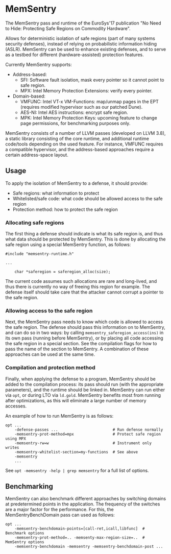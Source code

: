 # MemSentry

The MemSentry pass and runtime of the EuroSys'17 publication "No Need to Hide:
Protecting Safe Regions on Commodity Hardware".

Allows for deterministic isolation of safe regions (part of many systems
security defenses), instead of relying on probabilistic information hiding
(ASLR). MemSentry can be used to enhance existing defenses, and to serve as a
testbed for different (hardware-assisted) protection features.

Currently MemSentry supports:
 - Address-based:
   - SFI: Software fault isolation, mask every pointer so it cannot point to
          safe region.
   - MPX: Intel Memory Protection Extensions: verify every pointer.
 - Domain-based:
   - VMFUNC: Intel VT-x VM-Functions: map/unmap pages in the EPT (requires
             modified hypervisor such as our patched Dune).
   - AES-NI: Intel AES instructions: encrypt safe region.
   - MPK: Intel Memory Protection Keys: upcoming feature to change page
          permissions, for benchmarking purposes only.

MemSentry consists of a number of LLVM passes (developed on LLVM 3.8), a static
library consisting of the core runtime, and additional runtime code/tools
depending on the used feature. For instance, VMFUNC requires a compatible
hypervisor, and the address-based approaches require a certain address-space
layout.

## Usage

To apply the isolation of MemSentry to a defense, it should provide:
 - Safe regions: what information to protect
 - Whitelisted/safe code: what code should be allowed access to the safe region
 - Protection method: how to protect the safe region

### Allocating safe regions

The first thing a defense should indicate is what its safe region is, and thus
what data should be protected by MemSentry. This is done by allocating the safe
region using a special MemSentry function, as follows:

```
#include "memsentry-runtime.h"

...

    char *saferegion = saferegion_alloc(size);
```

The current code assumes such allocations are rare and long-lived, and thus
there is currently no way of freeing this region for example. The defense itself
should take care that the attacker cannot corrupt a pointer to the safe region.


### Allowing access to the safe region

Next, the MemSentry pass needs to know which code is allowed to access the safe
region. The defense should pass this information on to MemSentry, and can do so
in two ways: by calling `memsentry_saferegion_access(ins)` in its own pass
(running before MemSentry), or by placing all code accessing the safe region in
a special section. See the compilation flags for how to pass the name of the
section to MemSentry. A combination of these approaches can be used at the same
time.

### Compilation and protection method

Finally, when applying the defense to a program, MemSentry should be added to
the compilation process: its pass should run (with the appropriate parameters),
and the runtime should be linked in. MemSentry can run either via `opt`, or
during LTO via `ld.gold`. MemSentry benefits most from running after
optimizations, as this will eliminate a large number of memory accesses.

An example of how to run MemSentry is as follows:
```
opt ...
    -defense-passes ...                        # Run defense normally
    -memsentry-prot-method=mpx                 # Protect safe region using MPX
    -memsentry-rw=w                            # Instrument only writes
    -memsentry-whitelist-section=my-functions  # See above
    -memsentry
    ...
```

See `opt -memsentry -help | grep memsentry` for a full list of options.

## Benchmarking

MemSentry can also benchmark different approaches by switching domains at
predetermined points in the application. The frequency of the switches are
a major factor for the performance. For this, the MemSentryBenchDomain pass can
used as follows:

```
opt ...
    -memsentry-benchdomain-points=[call-ret,icall,libfunc]  # Benchmark options
    -memsentry-prot-method=.. -memsenty-max-region-size=..  # MemSentry options
    -memsentry-benchdomain -memsentry -memsentry-benchdomain-post ...
```
